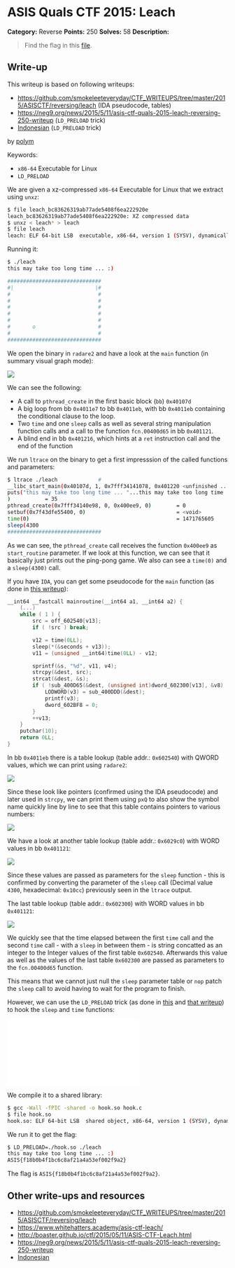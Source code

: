 # ASIS Quals CTF 2015: Leach

**Category:** Reverse
**Points:** 250
**Solves:** 58
**Description:**

> Find the flag in this [file](http://tasks.asis-ctf.ir/leach_bc83626319ab77ade5408f6ea222920e).

## Write-up

This writeup is based on following writeups:

* <https://github.com/smokeleeteveryday/CTF_WRITEUPS/tree/master/2015/ASISCTF/reversing/leach> (IDA pseudocode, tables)
* <https://neg9.org/news/2015/5/11/asis-ctf-quals-2015-leach-reversing-250-writeup> (`LD_PRELOAD` trick)
* [Indonesian](https://github.com/rentjongteam/write-ups-2015/tree/master/asis-quals-2015/leach) (`LD_PRELOAD` trick)

by [polym](https://github.com/abpolym)

Keywords:

* `x86-64` Executable for Linux
* `LD_PRELOAD`

We are given a xz-compressed `x86-64` Executable for Linux that we extract using `unxz`:

```bash
$ file leach_bc83626319ab77ade5408f6ea222920e 
leach_bc83626319ab77ade5408f6ea222920e: XZ compressed data
$ unxz < leach* > leach
$ file leach
leach: ELF 64-bit LSB  executable, x86-64, version 1 (SYSV), dynamically linked (uses shared libs), for GNU/Linux 2.6.32, BuildID[sha1]=8088f52df79142c83d3c30224edf2535066a9768, stripped
```

Running it:

```bash
$ ./leach 
this may take too long time ... :)

##############################
#|                          |#
#                            #
#                            #
#                            #
#                            #
#                            #
#       o                    #
#                            #
##############################
```

We open the binary in `radare2` and have a look at the `main` function (in summary visual graph mode):

![](./main.png)

We can see the following:

* A call to `pthread_create` in the first basic block (`bb`) `0x40107d`
* A big loop from bb `0x4011e7` to bb `0x4011eb`, with bb `0x4011eb` containing the conditional clause to the loop.
* Two `time` and one `sleep` calls as well as several string manipulation function calls and a call to the function `fcn.00400d65` in bb `0x401121`.
* A blind end in bb `0x401216`, which hints at a `ret` instruction call and the end of the function

We run `ltrace` on the binary to get a first impresssion of the called functions and parameters:

```bash
$ ltrace ./leach             #
__libc_start_main(0x40107d, 1, 0x7fff34141078, 0x401220 <unfinished ...>
puts("this may take too long time ... "...this may take too long time ... :)
)           = 35
pthread_create(0x7fff34140e98, 0, 0x400ee9, 0)        = 0
setbuf(0x7f43dfe55400, 0)                             = <void>
time(0)                                               = 1471765605
sleep(4300
##############################
```

As we can see, the `pthread_create` call receives the function `0x400ee9` as `start_routine` parameter. If we look at this function, we can see that it basically just prints out the ping-pong game.
We also can see a `time(0)` and a `sleep(4300)` call.

If you have `IDA`, you can get some pseudocode for the `main` function (as done in [this writeup](https://github.com/smokeleeteveryday/CTF_WRITEUPS/tree/master/2015/ASISCTF/reversing/leach)):

```c
__int64 __fastcall mainroutine(__int64 a1, __int64 a2) {
	(...)
	while ( 1 ) {
		src = off_602540[v13];
		if ( !src ) break;

		v12 = time(0LL);
		sleep(*(&seconds + v13));
		v11 = (unsigned __int64)time(0LL) - v12;

		sprintf(&s, "%d", v11, v4);
		strcpy(&dest, src);
		strcat(&dest, &s);
		if ( !sub_400D65(&dest, (unsigned int)dword_602300[v13], &v8) ) {
			LODWORD(v3) = sub_400DDD(&dest);
			printf(v3);
			dword_602BF8 = 0;
		}
		++v13;
	}
	putchar(10);
	return 0LL;
}
```

In bb `0x4011eb` there is a table lookup (table addr.: `0x602540`) with QWORD values, which we can print using `radare2`:

![](./table.602540.png)

Since these look like pointers (confirmed using the IDA pseudocode) and later used in `strcpy`, we can print them using `pxQ` to also show the symbol name quickly line by line to see that this table contains pointers to various numbers:

![](./pxQ.png)

We have a look at another table lookup (table addr.: `0x6029c0`) with WORD values in bb `0x401121`:

![](./table.6029c0.png)

Since these values are passed as parameters for the `sleep` function - this is confirmed by converting the parameter of the `sleep` call (Decimal value `4300`, hexadecimal: `0x10cc`) previously seen in the `ltrace` output.

The last table lookup (table addr.: `0x602300`) with WORD values in bb `0x401121`:

![](./table.602300.png)

We quickly see that the time elapsed between the first `time` call and the second `time` call - with a `sleep` in between them - is string concatted as an integer to the Integer values of the first table `0x602540`.
Afterwards this value as well as the values of the last table `0x602300` are passed as parameters to the `fcn.00400d65` function.

This means that we cannot just null the `sleep` parameter table or `nop` patch the `sleep` call to avoid having to wait for the program to finish.

However, we can use the `LD_PRELOAD` trick (as done in [this](https://neg9.org/news/2015/5/11/asis-ctf-quals-2015-leach-reversing-250-writeup) and [that writeup](https://github.com/rentjongteam/write-ups-2015/tree/master/asis-quals-2015/leach)) to hook the `sleep` and `time` functions:

![](./hook.c)

We compile it to a shared library:

```bash
$ gcc -Wall -fPIC -shared -o hook.so hook.c 
$ file hook.so 
hook.so: ELF 64-bit LSB  shared object, x86-64, version 1 (SYSV), dynamically linked, BuildID[sha1]=6f8c4137833366c3cebc9adca8fa1dcb8af8036e, not stripped
```

We run it to get the flag:

```bash
$ LD_PRELOAD=./hook.so ./leach 
this may take too long time ... :)
ASIS{f18b0b4f1bc6c8af21a4a53ef002f9a2}
```

The flag is `ASIS{f18b0b4f1bc6c8af21a4a53ef002f9a2}`.


## Other write-ups and resources

* <https://github.com/smokeleeteveryday/CTF_WRITEUPS/tree/master/2015/ASISCTF/reversing/leach>
* <https://www.whitehatters.academy/asis-ctf-leach/>
* <http://boaster.github.io/ctf/2015/05/11/ASIS-CTF-Leach.html>
* <https://neg9.org/news/2015/5/11/asis-ctf-quals-2015-leach-reversing-250-writeup>
* [Indonesian](https://github.com/rentjongteam/write-ups-2015/tree/master/asis-quals-2015/leach)
